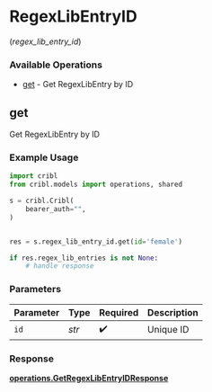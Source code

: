 # RegexLibEntryID
(*regex_lib_entry_id*)

### Available Operations

* [get](#get) - Get RegexLibEntry by ID

## get

Get RegexLibEntry by ID

### Example Usage

```python
import cribl
from cribl.models import operations, shared

s = cribl.Cribl(
    bearer_auth="",
)


res = s.regex_lib_entry_id.get(id='female')

if res.regex_lib_entries is not None:
    # handle response
```

### Parameters

| Parameter          | Type               | Required           | Description        |
| ------------------ | ------------------ | ------------------ | ------------------ |
| `id`               | *str*              | :heavy_check_mark: | Unique ID          |


### Response

**[operations.GetRegexLibEntryIDResponse](../../models/operations/getregexlibentryidresponse.md)**

